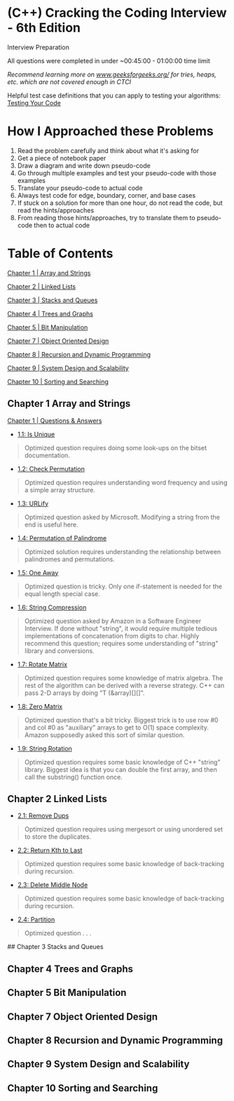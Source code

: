 # (C++) Cracking the Coding Interview - 6th Edition
Interview Preparation

All questions were completed in under ~00:45:00 - 01:00:00 time limit

*Recommend learning more on www.geeksforgeeks.org/ for tries, heaps, etc. which are not covered enough in CTCI*

Helpful test case definitions that you can apply to testing your algorithms:
<a href="https://docs.google.com/document/d/1rfrGD9AFYc1IjOceACETc6R0U7pMxYLO96rT_o-cYvk/edit">Testing Your Code</a>

# How I Approached these Problems

1. Read the problem carefully and think about what it's asking for
2. Get a piece of notebook paper
3. Draw a diagram and write down pseudo-code
4. Go through multiple examples and test your pseudo-code with those examples
5. Translate your pseudo-code to actual code
6. Always test code for edge, boundary, corner, and base cases
7. If stuck on a solution for more than one hour, do not read the code, but read the hints/approaches
8. From reading those hints/approaches, try to translate them to pseudo-code then to actual code


# Table of Contents
[Chapter 1 | Array and Strings](#chapter-1-array-and-strings)

[Chapter 2 | Linked Lists](#chapter-2-linked-lists)

[Chapter 3 | Stacks and Queues](#chapter-3-stacks-and-queues)

[Chapter 4 | Trees and Graphs](#chapter-4-trees-and-graphs)

[Chapter 5 | Bit Manipulation](#chapter-5-bit-manipulation)

[Chapter 7 | Object Oriented Design](#chapter-7-object-oriented-design)

[Chapter 8 | Recursion and Dynamic Programming](#chapter-8-recursion-and-dynamic-programming)

[Chapter 9 | System Design and Scalability](#chapter-9-system-design-and-scalability)

[Chapter 10 | Sorting and Searching](#chapter-10-sorting-and-searching)

## Chapter 1 Array and Strings
<a href="https://github.com/DittoPDX/CTCI/tree/master/CH1">Chapter 1 | Questions & Answers</a>

- <a href="https://github.com/DittoPDX/CTCI/blob/master/CH1/1-1.cpp">1.1: Is Unique</a>

<blockquote>
Optimized question requires doing some look-ups on the bitset documentation.
</blockquote>

- <a href="https://github.com/DittoPDX/CTCI/blob/master/CH1/1-2.cpp">1.2: Check Permutation</a>

<blockquote>
Optimized question requires understanding word frequency and using a simple array structure.
</blockquote>

- <a href="https://github.com/DittoPDX/CTCI/blob/master/CH1/1-3.cpp">1.3: URLify</a>

<blockquote>
Optimized question asked by Microsoft. Modifying a string from the end is useful here.
</blockquote>

- <a href="https://github.com/DittoPDX/CTCI/blob/master/CH1/1-4.cpp">1.4: Permutation of Palindrome</a>

<blockquote>
Optimized solution requires understanding the relationship between palindromes and permutations.
</blockquote>

- <a href="https://github.com/DittoPDX/CTCI/blob/master/CH1/1-5.cpp">1.5: One Away</a>

<blockquote>
Optimized question is tricky. Only one if-statement is needed for the equal length special case.
</blockquote>


- <a href="https://github.com/DittoPDX/CTCI/blob/master/CH1/1-6.cpp">1.6: String Compression</a>

<blockquote>
Optimized question asked by Amazon in a Software Engineer Interview. If done without "string",
it would require multiple tedious implementations of concatenation from digits to char. Highly
recommend this question; requires some understanding of "string" library and conversions.
</blockquote>

- <a href="https://github.com/DittoPDX/CTCI/blob/master/CH1/1-7.cpp">1.7: Rotate Matrix</a>

<blockquote>
Optimized question requires some knowledge of matrix algebra. The rest of the algorithm can be derived with a reverse strategy. C++ can pass 2-D arrays by doing "T (&array)[][]".
</blockquote>


- <a href="https://github.com/DittoPDX/CTCI/blob/master/CH1/1-8.cpp">1.8: Zero Matrix</a>

<blockquote>
Optimized question that's a bit tricky. Biggest trick is to use row #0 and col #0 as "auxiliary" arrays to get to O(1) space complexity. Amazon supposedly asked this sort of similar question.
</blockquote>

- <a href="https://github.com/DittoPDX/CTCI/blob/master/CH1/1-9.cpp">1.9: String Rotation</a>

<blockquote>
Optimized question requires some basic knowledge of C++ "string" library. Biggest idea is that you can double the first array, and then call the substring() function once.
</blockquote>

## Chapter 2 Linked Lists

- <a href="https://github.com/DittoPDX/CTCI/blob/master/CH2/2-1.cpp">2.1: Remove Dups</a>

<blockquote>
Optimized question requires using mergesort or using unordered set to store the duplicates.
</blockquote>

- <a href="https://github.com/DittoPDX/CTCI/blob/master/CH2/2-2.cpp">2.2: Return Kth to Last</a>

<blockquote>
Optimized question requires some basic knowledge of back-tracking during recursion.
</blockquote>

- <a href="https://github.com/DittoPDX/CTCI/blob/master/CH2/2-3.cpp">2.3: Delete Middle Node</a>

<blockquote>
Optimized question requires some basic knowledge of back-tracking during recursion.
</blockquote>

- <a href="https://github.com/DittoPDX/CTCI/blob/master/CH2/2-4.cpp">2.4: Partition</a>

<blockquote>
Optimized question . . . 
</blockquote>
## Chapter 3 Stacks and Queues

## Chapter 4 Trees and Graphs

## Chapter 5 Bit Manipulation

## Chapter 7 Object Oriented Design

## Chapter 8 Recursion and Dynamic Programming

## Chapter 9 System Design and Scalability

## Chapter 10 Sorting and Searching
